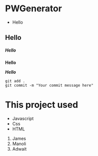 # PWGenerator

* Hello
## Hello

##### Hello

**Hello**

***Hello***


```
git add .
git commit -m "Your commit message here"
```

# This project used
- Javascript
- Css
- HTML

1. James
2. Manoli
3. Adwait
